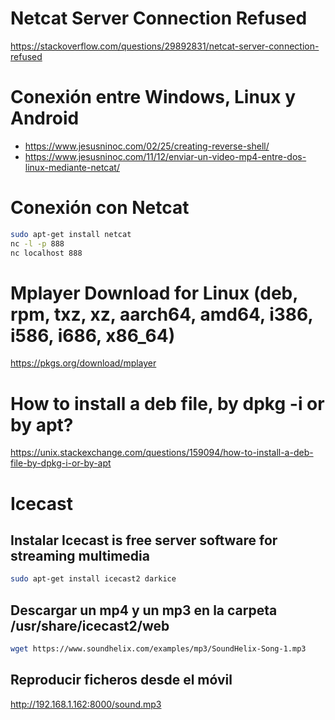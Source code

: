 # Netcat Server Connection Refused
https://stackoverflow.com/questions/29892831/netcat-server-connection-refused

# Conexión entre Windows, Linux y Android
* https://www.jesusninoc.com/02/25/creating-reverse-shell/
* https://www.jesusninoc.com/11/12/enviar-un-video-mp4-entre-dos-linux-mediante-netcat/

# Conexión con Netcat
```Bash
sudo apt-get install netcat
nc -l -p 888
nc localhost 888
```

# Mplayer Download for Linux (deb, rpm, txz, xz, aarch64, amd64, i386, i586, i686, x86_64)
https://pkgs.org/download/mplayer

# How to install a deb file, by dpkg -i or by apt?
https://unix.stackexchange.com/questions/159094/how-to-install-a-deb-file-by-dpkg-i-or-by-apt

# Icecast
## Instalar Icecast is free server software for streaming multimedia
```Bash
sudo apt-get install icecast2 darkice
```
## Descargar un mp4 y un mp3 en la carpeta /usr/share/icecast2/web
```Bash
wget https://www.soundhelix.com/examples/mp3/SoundHelix-Song-1.mp3
```
## Reproducir ficheros desde el móvil
http://192.168.1.162:8000/sound.mp3
